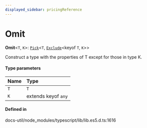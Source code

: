 ```yaml
---
displayed_sidebar: pricingReference
---
```


# Omit

 **Omit**<`T`, `K`\>: [`Pick`](Pick.md)<`T`, [`Exclude`](Exclude.md)<keyof `T`, `K`\>\>

Construct a type with the properties of T except for those in type K.

#### Type parameters

| Name | Type |
| :------ | :------ |
| `T` | `T` |
| `K` | extends keyof `any` |

#### Defined in

docs-util/node_modules/typescript/lib/lib.es5.d.ts:1616
